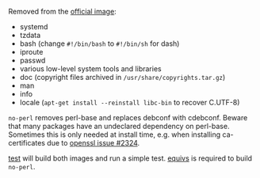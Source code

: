 Removed from the [official image](https://registry.hub.docker.com/_/debian/):

 - systemd
 - tzdata
 - bash (change `#!/bin/bash` to `#!/bin/sh` for dash)
 - iproute
 - passwd
 - various low-level system tools and libraries
 - doc (copyright files archived in `/usr/share/copyrights.tar.gz`)
 - man
 - info
 - locale (`apt-get install --reinstall libc-bin` to recover C.UTF-8)

`no-perl` removes perl-base and replaces debconf with cdebconf. Beware that many packages have an undeclared dependency on perl-base.
Sometimes this is only needed at install time, e.g. when installing ca-certificates due to [openssl issue #2324](http://rt.openssl.org/Ticket/Display.html?id=2324).

[test](test) will build both images and run a simple test. [equivs](https://packages.debian.org/equivs) is required to build `no-perl`.